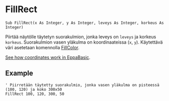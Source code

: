 <!--graphics-->
FillRect
========

```eppabasic
Sub FillRect(x As Integer, y As Integer, leveys As Integer, korkeus As Integer)
```

Piirtää näytölle täytetyn suorakulmion, jonka leveys on `leveys` ja korkeus `korkeus`.
Suorakulmion vasen yläkulma on koordinaateissa (`x`, `y`).
Käytettävä väri asetetaan komennolla [FillColor](manual:fillcolor).

[See how coordinates work in EppaBasic](manual:/coordinates).

Example
----------
```eppabasic
' Piirretään täytetty suorakulmio, jonka vasen yläkulma on pisteessä (100, 120) ja koko 300x50
FillRect 100, 120, 300, 50
```
